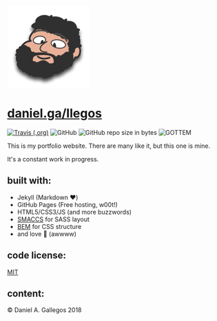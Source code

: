 ![hey, that's me!](https://github.com/takouhai/takouhai.github.io/blob/master/android-chrome-192x192.png?raw=true)

# [daniel.ga/llegos](https://daniel.ga/llegos)


[![Travis (.org)](https://img.shields.io/travis/takouhai/takouhai.github.io.svg?style=for-the-badge)](https://travis-ci.org/takouhai/takouhai.github.io)
![GitHub](https://img.shields.io/github/license/takouhai/takouhai.github.io.svg?style=for-the-badge)
![GitHub repo size in bytes](https://img.shields.io/github/repo-size/takouhai/takouhai.github.io.svg?style=for-the-badge&colorB=black)
![GOTTEM](https://img.shields.io/badge/YOU%20KNOW%20WE%20HAD%20TO-DO%20IT%20TO%20%27EM-blue.svg?style=for-the-badge)

This is my portfolio website. There are many like it, but this one is mine.

It's a constant work in progress.

## built with:
* Jekyll (Markdown :heart:)
* GitHub Pages (Free hosting, w00t!)
* HTML5/CSS3/JS (and more buzzwords)
* [SMACCS](https://smacss.com/) for SASS layout
* [BEM](http://getbem.com/) for CSS structure
* and love :green_heart: (awwww)

## code license:
[MIT](/LICENSE.md)

## content:
:copyright: Daniel A. Gallegos 2018
